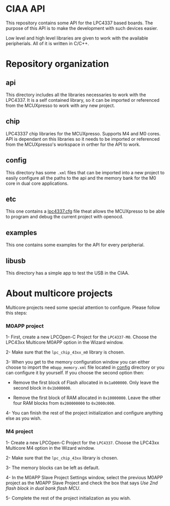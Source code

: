 # CIAA API

This repository contains some API for the LPC4337 based boards. The purpose of this API is to make the development with such devices easier.

Low level and high level libraries are given to work with the available peripherials. All of it is written in C/C++.

# Repository organization

## api

This directory includes all the libraries necessaries to work with the LPC4337. It is a self contained library, so it can be imported or referenced from the MCUXpresso to work with any new project.

## chip

LPC43337 chip libraries for the MCUXpresso. Supports M4 and M0 cores. API is dependant on this libraries so it needs to be imported or referenced from the MCUXpresso's workspace in orther for the API to work.

## config

This directory has some `.xml` files that can be imported into a new project to easily configure all the paths to the api and the memory bank for the M0 core in dual core applications.

## etc

This one contains a [lpc4337.cfg][cfg] file theat allows the MCUXpresso to be able to program and debug the current project with openocd.

## examples

This one contains some examples for the API for every peripherial.

## libusb

This directory has a simple app to test the USB in the CIAA.

[cfg]: etc/openocd/lpc4337.cfg

# About multicore projects

Multicore projects need some special attention to configure. Please follow this steps:

### M0APP project

1- First, create a new LPCOpen-C Project for the `LPC4337-M0`. Choose the LPC43xx Multicore M0APP option in the Wizard window.

2- Make sure that the `lpc_chip_43xx_m0` library is chosen.

3- When you get to the memory configuration window you can either choose to import the `m0app_memory.xml` file located in [config](config/) directory or you can configure it by yourself. If you choose the second option then:

- Remove the first block of Flash allocated in `0x1a000000`. Only leave the second block in `0x1b000000`.

- Remove the first block of RAM allocated in `0x10000000`. Leave the other four RAM blocks from `0x200000000` to `0x2000c000`.

4- You can finish the rest of the project initialization and configure anything else as you wish.

### M4 project

1- Create a new LPCOpen-C Project for the `LPC4337`. Choose the LPC43xx Multicore M4 option in the Wizard window.

2- Make sure that the `lpc_chip_43xx` library is chosen.

3- The memory blocks can be left as default.

4- In the M0APP Slave Project Settings window, select the previous M0APP project as the M0APP Slave Project and check the box that says _Use 2nd flash block in dual bank flash MCU_.

5- Complete the rest of the project initialization as you wish.